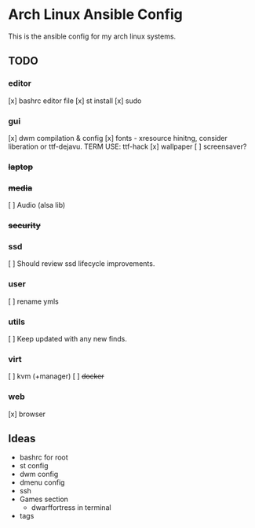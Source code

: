 # Arch Linux Ansible Config
This is the ansible config for my arch linux systems.


## TODO
### editor
[x] bashrc editor file
[x] st install
[x] sudo
### gui
[x] dwm compilation & config
[x] fonts - xresource hinitng, consider liberation or ttf-dejavu. TERM USE: ttf-hack
[x] wallpaper
[ ] screensaver?
### ~~laptop~~ 
### ~~media~~ 
[ ] Audio (alsa lib)
### ~~security~~ 
### ssd
[ ] Should review ssd lifecycle improvements.
### user 
[ ] rename ymls
### utils
[ ] Keep updated with any new finds.
### virt
[ ] kvm (+manager)
[ ] ~~docker~~
### web
[x] browser 


## Ideas
- bashrc for root
- st config
- dwm config
- dmenu config
- ssh
- Games section
  - dwarffortress in terminal
- tags

